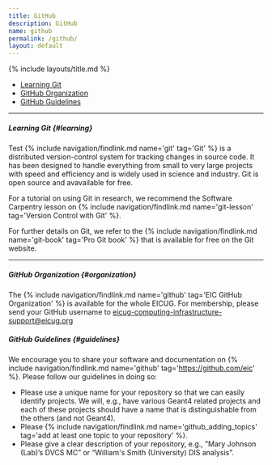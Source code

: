 ```yaml
---
title: GitHub
description: GitHub
name: github
permalink: /github/
layout: default
---
```


{% include layouts/title.md %}

* [Learning Git](#learning)
* [GitHub Organization](#organization)
* [GitHub Guidelines](#guidelines)

--- 

##### Learning Git {#learning}

Test {% include navigation/findlink.md name='git' tag='Git' %} is a
distributed version-control system for tracking changes in source
code. It has been designed to handle everything from small to very
large projects with speed and efficiency and is widely used in science
and industry. Git is open source and avavailable for free.

For a tutorial on using Git in research, we recommend the Software
Carpentry lesson on {% include navigation/findlink.md
name='git-lesson' tag='Version Control with Git' %}. 

For further details on Git, we refer to the {% include
navigation/findlink.md name='git-book' tag='Pro Git book' %} that is
available for free on the Git website.

--- 

##### GitHub Organization {#organization}

The {% include navigation/findlink.md name='github' tag='EIC GitHub Organization' %} is available for the whole EICUG. For membership, please send your GitHub username to [eicug-computing-infrastructure-support@eicug.org](mailto:eicug-computing-infrastructure-support@eicug.org?subject=GitHub%20Account)

##### GitHub Guidelines {#guidelines}

We encourage you to share your software and documentation on {% include navigation/findlink.md name='github' tag='https://github.com/eic' %}. Please follow our guidelines in doing so: 

* Please use a unique name for your repository so that we can easily identify projects. We will, e.g., have various Geant4 related projects and each of these projects should have a name that is distinguishable from the others (and not Geant4). 
* Please {% include navigation/findlink.md name='github_adding_topics' tag='add at least one topic to your repository' %}.
* Please give a clear description of your repository, e.g., ”Mary Johnson (Lab)’s DVCS MC” or “William's Smith (University) DIS analysis”. 
